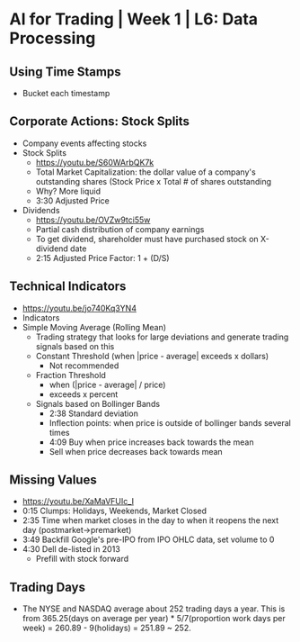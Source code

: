 # AI for Trading | Week 1 | L6: Data Processing

## Using Time Stamps
- Bucket each timestamp
## Corporate Actions: Stock Splits
- Company events affecting stocks
- Stock Splits
  - https://youtu.be/S60WArbQK7k
  - Total Market Capitalization: the dollar value of a company's outstanding shares (Stock Price x Total # of shares outstanding
  - Why? More liquid
  - 3:30 Adjusted Price
- Dividends
  - https://youtu.be/OVZw9tci55w
  - Partial cash distribution of company earnings
  - To get dividend, shareholder must have purchased stock on X-dividend date
  - 2:15 Adjusted Price Factor: 1 + (D/S)
## Technical Indicators
- https://youtu.be/jo740Kq3YN4
- Indicators
- Simple Moving Average (Rolling Mean)
  - Trading strategy that looks for large deviations and generate trading signals based on this
  - Constant Threshold (when |price - average| exceeds x dollars)
    - Not recommended
  - Fraction Threshold
    - when (|price - average| / price)
    - exceeds x percent
  - Signals based on Bollinger Bands
    - 2:38 Standard deviation
    - Inflection points: when price is outside of bollinger bands several times
    - 4:09 Buy when price increases back towards the mean
    - Sell when price decreases back towards mean
## Missing Values
- https://youtu.be/XaMaVFUIc_I
- 0:15 Clumps: Holidays, Weekends, Market Closed
- 2:35 Time when market closes in the day to when it reopens the next day (postmarket->premarket)
- 3:49 Backfill Google's pre-IPO from IPO OHLC data, set volume to 0
- 4:30 Dell de-listed in 2013
  - Prefill with stock forward
## Trading Days
- The NYSE and NASDAQ average about 252 trading days a year. This is from 365.25(days on average per year) * 5/7(proportion work days per week) = 260.89 - 9(holidays) = 251.89 ~ 252.


